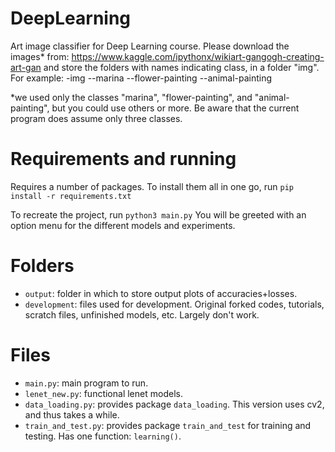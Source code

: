 # DeepLearning
Art image classifier for Deep Learning course. Please download the images* from:
https://www.kaggle.com/ipythonx/wikiart-gangogh-creating-art-gan
and store the folders with names indicating class, in a folder "img". For example:
-img
--marina
--flower-painting
--animal-painting

*we used only the classes "marina", "flower-painting", and "animal-painting", but you could use others or more. Be aware that the current program does assume only three classes.

# Requirements and running
Requires a number of packages. To install them all in one go, run
`pip install -r requirements.txt`

To recreate the project, run
`python3 main.py`
You will be greeted with an option menu for the different models and experiments. 

# Folders
- `output`: folder in which to store output plots of accuracies+losses.
- `development`: files used for development. Original forked codes, tutorials, scratch files, unfinished models, etc. Largely don't work. 

# Files
- `main.py`: main program to run. 
- `lenet_new.py`: functional lenet models. 
- `data_loading.py`: provides package `data_loading`. This version uses cv2, and thus takes a while.
- `train_and_test.py`: provides package `train_and_test` for training and testing. Has one function: `learning()`.